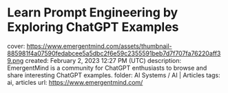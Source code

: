 # Learn Prompt Engineering by Exploring ChatGPT Examples

cover: https://www.emergentmind.com/assets/thumbnail-885981f4a07590fedabcee5a5dbc2f6e59c2355591beb7d7f707fa76220aff39.png
created: February 2, 2023 12:27 PM (UTC)
description: EmergentMind is a community for ChatGPT enthusiasts to browse and share interesting ChatGPT examples.
folder: AI Systems / AI | Articles
tags: ai, articles
url: https://www.emergentmind.com/